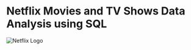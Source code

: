 # Netflix Movies and TV Shows Data Analysis using SQL
![Netflix Logo](https://pngimg.com/uploads/netflix/netflix_PNG25.png)
